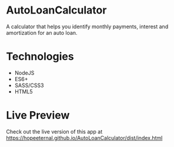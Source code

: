 # AutoLoanCalculator
A calculator that helps you identify monthly payments, interest and amortization for an auto loan.

# Technologies
* NodeJS
* ES6+
* SASS/CSS3
* HTML5

# Live Preview
Check out the live version of this app at https://hopeeternal.github.io/AutoLoanCalculator/dist/index.html
